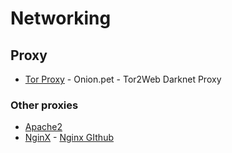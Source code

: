 # Networking

## Proxy
- [Tor Proxy](https://onion.pet/) - Onion.pet - Tor2Web Darknet Proxy

### Other proxies
- [Apache2](https://httpd.apache.org/)
- [NginX](https://www.nginx.com/) - [Nginx GIthub](https://github.com/nginx/nginx)
